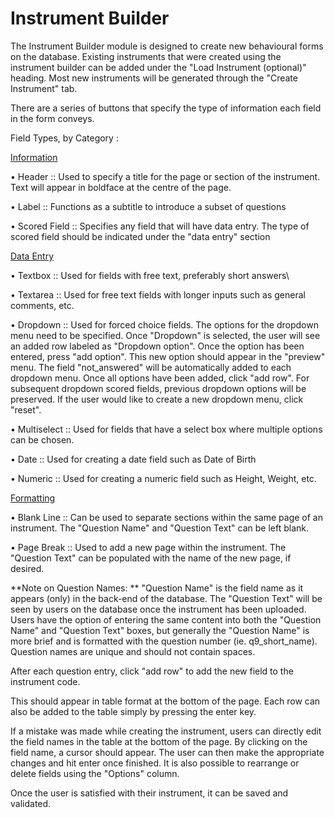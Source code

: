 # Instrument Builder

The Instrument Builder module is designed to create new behavioural forms on the database. Existing instruments that were created using the instrument builder can be added under the "Load Instrument (optional)" heading. Most new instruments will be generated through the "Create Instrument" tab.

There are a series of buttons that specify the type of information each field in the form conveys.

Field Types, by Category :

<u>Information</u>

  • Header :: Used to specify a title for the page or section of the instrument. Text will appear in boldface at the centre of the page.

  • Label :: Functions as a subtitle to introduce a subset of questions

  • Scored Field :: Specifies any field that will have data entry. The type of scored field should be indicated under the "data entry" section

<u>Data Entry</u>

• Textbox :: Used for fields with free text, preferably short answers\

• Textarea :: Used for free text fields with longer inputs such as general comments, etc.

• Dropdown :: Used for forced choice fields. The options for the dropdown menu need to be specified.  Once "Dropdown" is selected, the user will see an added row labeled as "Dropdown option". Once the option has been entered, press "add option". This new option should appear in the "preview" menu. The field "not_answered" will be automatically added to each dropdown menu. Once all options have been added, click "add row". For subsequent dropdown scored fields, previous dropdown options will be preserved. If the user would like to create a new dropdown menu, click "reset".

• Multiselect :: Used for fields that have a select box where multiple options can be chosen.

• Date :: Used for creating a date field such as Date of Birth

• Numeric :: Used for creating a numeric field such as Height, Weight, etc.

<u>Formatting</u>

• Blank Line :: Can be used to separate sections within the same page of an instrument. The "Question Name" and "Question Text" can be left blank.

• Page Break :: Used to add a new page within the instrument. The "Question Text" can be populated with the name of the new page, if desired.

**Note on Question Names: **
"Question Name" is the field name as it appears (only) in the back-end of the database. The "Question Text" will be seen by users on the database once the instrument has been uploaded. Users have the option of entering the same content into both the "Question Name" and "Question Text" boxes, but generally the "Question Name" is more brief and is formatted with the question number (ie. q9_short_name). Question names are unique and should not contain spaces. 

After each question entry, click "add row" to add the new field to the instrument code.

This should appear in table format at the bottom of the page. Each row can also be added to the table simply by pressing the enter key.

If a mistake was made while creating the instrument, users can directly edit the field names in the table at the bottom of the page. By clicking on the field name, a cursor should appear. The user can then make the appropriate changes and hit enter once finished. It is also possible to rearrange or delete fields using the "Options" column.

Once the user is satisfied with their instrument, it can be saved and validated.
